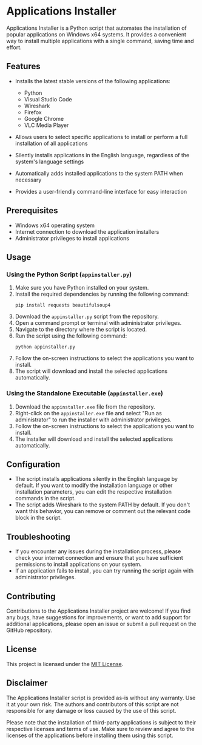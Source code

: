 # Applications Installer

Applications Installer is a Python script that automates the installation of popular applications on Windows x64 systems. It provides a convenient way to install multiple applications with a single command, saving time and effort.

## Features

- Installs the latest stable versions of the following applications:
  - Python
  - Visual Studio Code
  - Wireshark
  - Firefox
  - Google Chrome
  - VLC Media Player

- Allows users to select specific applications to install or perform a full installation of all applications
- Silently installs applications in the English language, regardless of the system's language settings
- Automatically adds installed applications to the system PATH when necessary
- Provides a user-friendly command-line interface for easy interaction

## Prerequisites

- Windows x64 operating system
- Internet connection to download the application installers
- Administrator privileges to install applications

## Usage

### Using the Python Script (`appinstaller.py`)

1. Make sure you have Python installed on your system.
2. Install the required dependencies by running the following command:
   ```
   pip install requests beautifulsoup4
   ```
3. Download the `appinstaller.py` script from the repository.
4. Open a command prompt or terminal with administrator privileges.
5. Navigate to the directory where the script is located.
6. Run the script using the following command:
   ```
   python appinstaller.py
   ```
7. Follow the on-screen instructions to select the applications you want to install.
8. The script will download and install the selected applications automatically.

### Using the Standalone Executable (`appinstaller.exe`)

1. Download the `appinstaller.exe` file from the repository.
2. Right-click on the `appinstaller.exe` file and select "Run as administrator" to run the installer with administrator privileges.
3. Follow the on-screen instructions to select the applications you want to install.
4. The installer will download and install the selected applications automatically.

## Configuration

- The script installs applications silently in the English language by default. If you want to modify the installation language or other installation parameters, you can edit the respective installation commands in the script.
- The script adds Wireshark to the system PATH by default. If you don't want this behavior, you can remove or comment out the relevant code block in the script.

## Troubleshooting

- If you encounter any issues during the installation process, please check your internet connection and ensure that you have sufficient permissions to install applications on your system.
- If an application fails to install, you can try running the script again with administrator privileges.

## Contributing

Contributions to the Applications Installer project are welcome! If you find any bugs, have suggestions for improvements, or want to add support for additional applications, please open an issue or submit a pull request on the GitHub repository.

## License

This project is licensed under the [MIT License](LICENSE).

## Disclaimer

The Applications Installer script is provided as-is without any warranty. Use it at your own risk. The authors and contributors of this script are not responsible for any damage or loss caused by the use of this script.

Please note that the installation of third-party applications is subject to their respective licenses and terms of use. Make sure to review and agree to the licenses of the applications before installing them using this script.
